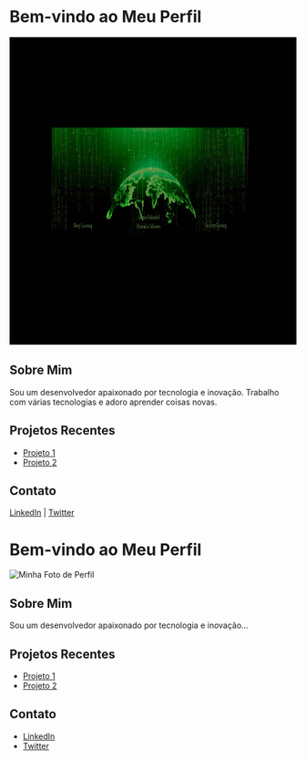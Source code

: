# Bem-vindo ao Meu Perfil

<!-- Usando HTML para adicionar uma imagem -->
<img src="./trix1.jpg" alt="Minha Foto de Perfil" width="960" height="540">

## Sobre Mim

<p>Sou um desenvolvedor apaixonado por tecnologia e inovação. Trabalho com várias tecnologias e adoro aprender coisas novas.</p>

## Projetos Recentes

<ul>
  <li><a href="https://github.com/username/projeto1">Projeto 1</a></li>
  <li><a href="https://github.com/username/projeto2">Projeto 2</a></li>
</ul>

## Contato

<!-- Usando HTML para links com ícones -->
<p>
  <a href="https://www.linkedin.com/in/seu-linkedin">LinkedIn</a> |
  <a href="https://twitter.com/seu-twitter">Twitter</a>
</p>



# Bem-vindo ao Meu Perfil

![Minha Foto de Perfil](https://example.com/minha-foto.jpg)

## Sobre Mim

Sou um desenvolvedor apaixonado por tecnologia e inovação...

## Projetos Recentes

- [Projeto 1](link)
- [Projeto 2](link)

## Contato

- [LinkedIn](link)
- [Twitter](link)

